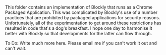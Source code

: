 This folder contains an implementation of Blockly that runs as a Chrome Packaged Application. This was complicated by Blockly's use of a number practices that are prohibited by packaged applications for security reasons. Unfortunately, all of the experimentation to get around these restrictions has resulted in code that's a dog's breakfast. I hope one day to harmonise it better with Blockly so that developments for the latter can flow through.

To Do: Write much more here. Please email me if you can't work it out and can't wait.

